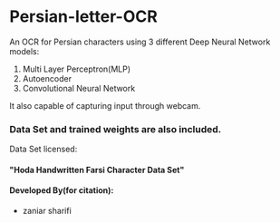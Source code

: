 # Persian-letter-OCR
An OCR for Persian characters using 3 different Deep Neural Network models:
1. Multi Layer Perceptron(MLP)
2. Autoencoder
3. Convolutional Neural Network

It also capable of capturing input through webcam.
### Data Set and trained weights are also included.
Data Set licensed:
#### "Hoda Handwritten Farsi Character Data Set"
#### Developed By(for citation):
* zaniar sharifi

					
